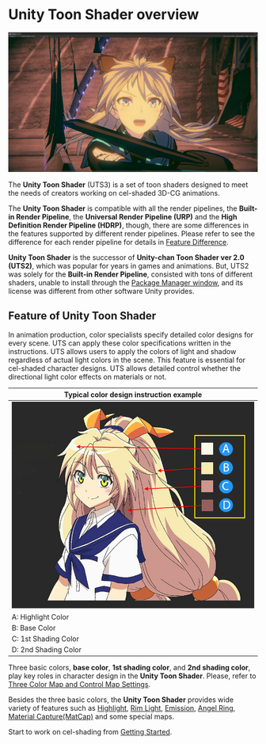 # Unity Toon Shader overview

![](images/TPK_04.png)


The **Unity Toon Shader** (UTS3) is a set of toon shaders designed to meet the needs of creators working on cel-shaded 3D-CG animations. 

The **Unity Toon Shader** is compatible with all the render pipelines, the **Built-in Render Pipeline**, the **Universal Render Pipeline (URP)** and the **High Definition Render Pipeline (HDRP)**, though, there are some differences in the features supported by different render pipelines. Please refer to see the difference for each render pipeline for details in [Feature Difference](FeatureModel_en.md).

**Unity Toon Shader** is  the successor of **Unity-chan Toon Shader ver 2.0 (UTS2)**, which was popular for years in games and animations. But, UTS2 was solely for the **Built-in Render Pipeline**, consisted with tons of different shaders, unable to install through the [Package Manager window](https://docs.unity3d.com/Manual/upm-ui.html), and its license was different from other software Unity provides. 

## Feature of Unity Toon Shader

In animation production, color specialists specify detailed color designs for every scene. UTS can apply these color specifications written in the instructions. UTS allows  users to apply the colors of light and shadow regardless of actual light colors in the scene. This feature is essential for cel-shaded character designs. UTS allows detailed control whether the directional light color effects on materials or not.

| Typical color design instruction example |
|--|
| ![](images/UTS4Color2.png)|
| A: Highlight Color|
| B: Base Color |
| C: 1st Shading Color|
| D: 2nd Shading Color |

Three basic colors, **base color**, **1st shading color**, and **2nd shading color**, play  key roles in character design in the **Unity Toon Shader**. Please, refer to [Three Color Map and Control Map Settings](Basic.md).

Besides the three basic colors, the **Unity Toon Shader** provides wide variety of features such as [Highlight](Highlight.md), [Rim Light](Rimlight.md), [Emission](Emission.md), [Angel Ring](AngelRing.md), [Material Capture(MatCap)](MatCap.md) and some special maps.

Start to work on cel-shading from [Getting Started](GettingStarted.md).